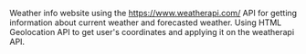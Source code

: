 Weather info website using the https://www.weatherapi.com/ API for getting information about current weather and forecasted weather.
Using HTML Geolocation API to get user's coordinates and applying it on the weatherapi API.
